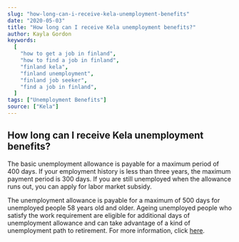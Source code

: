 ```yaml
---
slug: "how-long-can-i-receive-kela-unemployment-benefits"
date: "2020-05-03"
title: "How long can I receive Kela unemployment benefits?"
author: Kayla Gordon
keywords:
  [
    "how to get a job in finland",
    "how to find a job in finland",
    "finland kela",
    "finland unemployment",
    "finland job seeker",
    "find a job in finland",
  ]
tags: ["Unemployment Benefits"]
source: ["Kela"]
---
```


## How long can I receive Kela unemployment benefits?

The basic unemployment allowance is payable for a maximum period of 400 days. If your employment history is less than three years, the maximum payment period is 300 days. If you are still unemployed when the allowance runs out, you can apply for labor market subsidy.

The unemployment allowance is payable for a maximum of 500 days for unemployed people 58 years old and older. Ageing unemployed people who satisfy the work requirement are eligible for additional days of unemployment allowance and can take advantage of a kind of unemployment path to retirement. For more information, click [here](https://www.kela.fi/web/en/basic-unemployment-allowance).

